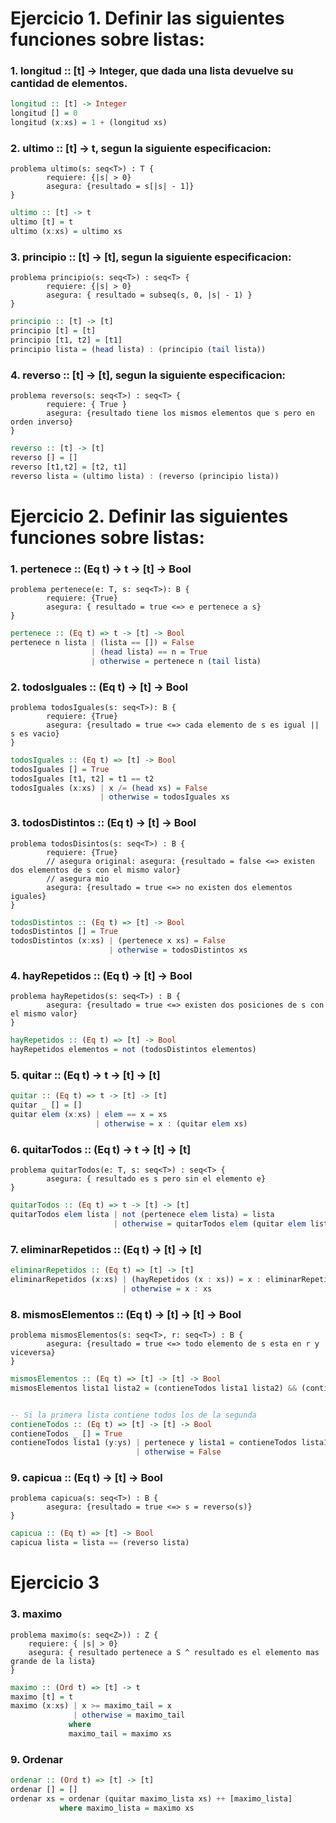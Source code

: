 # Ejercicio 1. Definir las siguientes funciones sobre listas:

### 1. longitud :: [t] -> Integer, que dada una lista devuelve su cantidad de elementos.

```haskell
longitud :: [t] -> Integer
longitud [] = 0
longitud (x:xs) = 1 + (longitud xs)
```

### 2. ultimo :: [t] -> t, segun la siguiente especificacion:

```
problema ultimo(s: seq<T>) : T {
		requiere: {|s| > 0}
		asegura: {resultado = s[|s| - 1]}
}
```

```haskell
ultimo :: [t] -> t
ultimo [t] = t
ultimo (x:xs) = ultimo xs
```

### 3. principio :: [t] -> [t], segun la siguiente especificacion:

```
problema principio(s: seq<T>) : seq<T> {
		requiere: {|s| > 0}
		asegura: { resultado = subseq(s, 0, |s| - 1) }
}
```

```haskell
principio :: [t] -> [t]
principio [t] = [t]
principio [t1, t2] = [t1]
principio lista = (head lista) : (principio (tail lista))
```

### 4. reverso :: [t] -> [t], segun la siguiente especificacion:

```
problema reverso(s: seq<T>) : seq<T> {
		requiere: { True }
		asegura: {resultado tiene los mismos elementos que s pero en orden inverso}
}
```

```haskell
reverso :: [t] -> [t]
reverso [] = []
reverso [t1,t2] = [t2, t1]
reverso lista = (ultimo lista) : (reverso (principio lista))
```

# Ejercicio 2. Definir las siguientes funciones sobre listas:

### 1. pertenece :: (Eq t) -> t -> [t] -> Bool

```
problema pertenece(e: T, s: seq<T>): B {
		requiere: {True}
		asegura: { resultado = true <=> e pertenece a s}
}
```

```haskell
pertenece :: (Eq t) => t -> [t] -> Bool
pertenece n lista | (lista == []) = False 
                  | (head lista) == n = True
                  | otherwise = pertenece n (tail lista)

```

### 2. todosIguales :: (Eq t) -> [t] -> Bool

```
problema todosIguales(s: seq<T>): B {
		requiere: {True}
		asegura: {resultado = true <=> cada elemento de s es igual || s es vacio}
}
```

```haskell
todosIguales :: (Eq t) => [t] -> Bool
todosIguales [] = True
todosIguales [t1, t2] = t1 == t2
todosIguales (x:xs) | x /= (head xs) = False
                    | otherwise = todosIguales xs
```

### 3. todosDistintos :: (Eq t) -> [t] -> Bool

```
problema todosDisintos(s: seq<T>) : B {
		requiere: {True}
		// asegura original: asegura: {resultado = false <=> existen dos elementos de s con el mismo valor}
		// asegura mio
		asegura: {resultado = true <=> no existen dos elementos iguales}
}
```

```haskell
todosDistintos :: (Eq t) => [t] -> Bool
todosDistintos [] = True
todosDistintos (x:xs) | (pertenece x xs) = False
                      | otherwise = todosDistintos xs
```

### 4. hayRepetidos :: (Eq t) -> [t] -> Bool


```
problema hayRepetidos(s: seq<T>) : B {
		asegura: {resultado = true <=> existen dos posiciones de s con el mismo valor}
}
```

```haskell
hayRepetidos :: (Eq t) => [t] -> Bool
hayRepetidos elementos = not (todosDistintos elementos)
```

### 5. quitar :: (Eq t) -> t -> [t] -> [t]

```haskell
quitar :: (Eq t) => t -> [t] -> [t]
quitar _ [] = []
quitar elem (x:xs) | elem == x = xs
                   | otherwise = x : (quitar elem xs)
```

### 6. quitarTodos :: (Eq t) -> t -> [t] -> [t]

```
problema quitarTodos(e: T, s: seq<T>) : seq<T> {
		asegura: { resultado es s pero sin el elemento e}
}
```

```haskell
quitarTodos :: (Eq t) => t -> [t] -> [t]
quitarTodos elem lista | not (pertenece elem lista) = lista
                       | otherwise = quitarTodos elem (quitar elem lista)
```

### 7. eliminarRepetidos :: (Eq t) -> [t] -> [t]

```haskell
eliminarRepetidos :: (Eq t) => [t] -> [t]
eliminarRepetidos (x:xs) | (hayRepetidos (x : xs)) = x : eliminarRepetidos (quitarTodos x xs) 
                         | otherwise = x : xs
```

### 8. mismosElementos :: (Eq t) -> [t] -> [t] -> Bool

```
problema mismosElementos(s: seq<T>, r: seq<T>) : B {
		asegura: {resultado = true <=> todo elemento de s esta en r y viceversa}
}
```

```haskell
mismosElementos :: (Eq t) => [t] -> [t] -> Bool
mismosElementos lista1 lista2 = (contieneTodos lista1 lista2) && (contieneTodos lista2 lista1)


-- Si la primera lista contiene todos los de la segunda
contieneTodos :: (Eq t) => [t] -> [t] -> Bool
contieneTodos _ [] = True
contieneTodos lista1 (y:ys) | pertenece y lista1 = contieneTodos lista1 ys
                            | otherwise = False
```

### 9. capicua :: (Eq t) -> [t] -> Bool

```
problema capicua(s: seq<T>) : B {
		asegura: {resultado = true <=> s = reverso(s)}
}
```

```haskell
capicua :: (Eq t) => [t] -> Bool
capicua lista = lista == (reverso lista)
```

# Ejercicio 3

### 3. maximo

```
problema maximo(s: seq<Z>)) : Z {
	requiere: { |s| > 0}
	asegura: { resultado pertenece a S ^ resultado es el elemento mas grande de la lista}
}
```

```haskell
maximo :: (Ord t) => [t] -> t
maximo [t] = t
maximo (x:xs) | x >= maximo_tail = x
              | otherwise = maximo_tail
             where
             maximo_tail = maximo xs
```

### 9. Ordenar

```haskell
ordenar :: (Ord t) => [t] -> [t]
ordenar [] = []
ordenar xs = ordenar (quitar maximo_lista xs) ++ [maximo_lista]
           where maximo_lista = maximo xs
```
